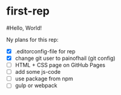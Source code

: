 # first-rep

#Hello, World!

Ny plans for this rep:

- [x] .editorconfig-file for rep
- [x] change git user to painofhail (git config)
- [ ] HTML + CSS page on GitHub Pages
- [ ] add some js-code
- [ ] use package from npm
- [ ] gulp or webpack
